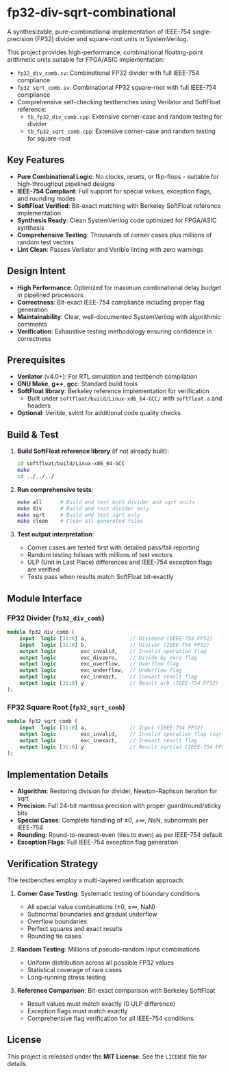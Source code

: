 # fp32-div-sqrt-combinational

A synthesizable, pure-combinational implementation of IEEE-754 single-precision (FP32) divider and square-root units in SystemVerilog.

This project provides high-performance, combinational floating-point arithmetic units suitable for FPGA/ASIC implementation:

- `fp32_div_comb.sv`: Combinational FP32 divider with full IEEE-754 compliance
- `fp32_sqrt_comb.sv`: Combinational FP32 square-root with full IEEE-754 compliance
- Comprehensive self-checking testbenches using Verilator and SoftFloat reference:
  - `tb_fp32_div_comb.cpp`: Extensive corner-case and random testing for divider
  - `tb_fp32_sqrt_comb.cpp`: Extensive corner-case and random testing for square-root

## Key Features

- **Pure Combinational Logic**: No clocks, resets, or flip-flops - suitable for high-throughput pipelined designs
- **IEEE-754 Compliant**: Full support for special values, exception flags, and rounding modes
- **SoftFloat Verified**: Bit-exact matching with Berkeley SoftFloat reference implementation
- **Synthesis Ready**: Clean SystemVerilog code optimized for FPGA/ASIC synthesis
- **Comprehensive Testing**: Thousands of corner cases plus millions of random test vectors
- **Lint Clean**: Passes Verilator and Verible linting with zero warnings

## Design Intent

- **High Performance**: Optimized for maximum combinational delay budget in pipelined processors
- **Correctness**: Bit-exact IEEE-754 compliance including proper flag generation
- **Maintainability**: Clear, well-documented SystemVerilog with algorithmic comments
- **Verification**: Exhaustive testing methodology ensuring confidence in correctness

## Prerequisites

- **Verilator** (v4.0+): For RTL simulation and testbench compilation
- **GNU Make**, **g++**, **gcc**: Standard build tools
- **SoftFloat library**: Berkeley reference implementation for verification
  - Built under `softfloat/build/Linux-x86_64-GCC/` with `softfloat.a` and headers
- **Optional**: Verible, svlint for additional code quality checks

## Build & Test

1. **Build SoftFloat reference library** (if not already built):
   ```bash
   cd softfloat/build/Linux-x86_64-GCC
   make
   cd ../../../
   ```

2. **Run comprehensive tests**:
   ```bash
   make all      # Build and test both divider and sqrt units
   make div      # Build and test divider only
   make sqrt     # Build and test sqrt only
   make clean    # Clean all generated files
   ```

3. **Test output interpretation**:
   - Corner cases are tested first with detailed pass/fail reporting
   - Random testing follows with millions of test vectors
   - ULP (Unit in Last Place) differences and IEEE-754 exception flags are verified
   - Tests pass when results match SoftFloat bit-exactly

## Module Interface

### FP32 Divider (`fp32_div_comb`)
```systemverilog
module fp32_div_comb (
    input  logic [31:0] a,              // Dividend (IEEE-754 FP32)
    input  logic [31:0] b,              // Divisor (IEEE-754 FP32)
    output logic        exc_invalid,    // Invalid operation flag
    output logic        exc_divzero,    // Divide by zero flag
    output logic        exc_overflow,   // Overflow flag
    output logic        exc_underflow,  // Underflow flag
    output logic        exc_inexact,    // Inexact result flag
    output logic [31:0] y               // Result a/b (IEEE-754 FP32)
);
```

### FP32 Square Root (`fp32_sqrt_comb`)
```systemverilog
module fp32_sqrt_comb (
    input  logic [31:0] a,              // Input (IEEE-754 FP32)
    output logic        exc_invalid,    // Invalid operation flag (sqrt of negative)
    output logic        exc_inexact,    // Inexact result flag
    output logic [31:0] y               // Result sqrt(a) (IEEE-754 FP32)
);
```

## Implementation Details

- **Algorithm**: Restoring division for divider, Newton-Raphson iteration for sqrt
- **Precision**: Full 24-bit mantissa precision with proper guard/round/sticky bits
- **Special Cases**: Complete handling of ±0, ±∞, NaN, subnormals per IEEE-754
- **Rounding**: Round-to-nearest-even (ties to even) as per IEEE-754 default
- **Exception Flags**: Full IEEE-754 exception flag generation

## Verification Strategy

The testbenches employ a multi-layered verification approach:

1. **Corner Case Testing**: Systematic testing of boundary conditions
   - All special value combinations (±0, ±∞, NaN)
   - Subnormal boundaries and gradual underflow
   - Overflow boundaries
   - Perfect squares and exact results
   - Rounding tie cases

2. **Random Testing**: Millions of pseudo-random input combinations
   - Uniform distribution across all possible FP32 values
   - Statistical coverage of rare cases
   - Long-running stress testing

3. **Reference Comparison**: Bit-exact comparison with Berkeley SoftFloat
   - Result values must match exactly (0 ULP difference)
   - Exception flags must match exactly
   - Comprehensive flag verification for all IEEE-754 conditions

## License

This project is released under the **MIT License**. See the `LICENSE` file for details.
